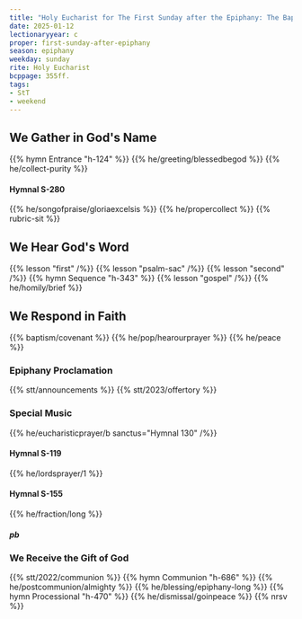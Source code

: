 ```yaml
---
title: "Holy Eucharist for The First Sunday after the Epiphany: The Baptism of Our Lord"
date: 2025-01-12
lectionaryyear: c
proper: first-sunday-after-epiphany
season: epiphany
weekday: sunday
rite: Holy Eucharist
bcppage: 355ff.
tags:
- StT
- weekend
---
```

## We Gather in God's Name
{{% hymn Entrance "h-124" %}}
{{% he/greeting/blessedbegod %}}
{{% he/collect-purity %}}
#### Hymnal S-280
{{% he/songofpraise/gloriaexcelsis %}}
{{% he/propercollect %}}
{{% rubric-sit %}}
## We Hear God's Word
{{% lesson "first" /%}}
{{% lesson "psalm-sac" /%}}
{{% lesson "second" /%}}
{{% hymn Sequence "h-343" %}}
{{% lesson "gospel" /%}}
{{% he/homily/brief %}}
## We Respond in Faith
{{% baptism/covenant %}}
{{% he/pop/hearourprayer %}}
{{% he/peace %}}
### Epiphany Proclamation
{{% stt/announcements %}}
{{% stt/2023/offertory %}}
### Special Music
{{% he/eucharisticprayer/b sanctus="Hymnal 130" /%}}
#### Hymnal S-119
{{% he/lordsprayer/1 %}}
#### Hymnal S-155
{{% he/fraction/long %}}
##### pb
### We Receive the Gift of God
{{% stt/2022/communion %}}
{{% hymn Communion "h-686" %}}
{{% he/postcommunion/almighty %}}
{{% he/blessing/epiphany-long %}}
{{% hymn Processional "h-470" %}}
{{% he/dismissal/goinpeace %}}
{{% nrsv %}}

